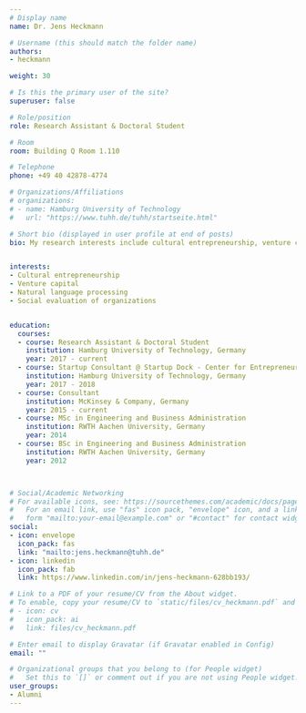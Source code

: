 ```yaml
---
# Display name
name: Dr. Jens Heckmann

# Username (this should match the folder name)
authors:
- heckmann

weight: 30

# Is this the primary user of the site?
superuser: false

# Role/position
role: Research Assistant & Doctoral Student

# Room
room: Building Q Room 1.110

# Telephone
phone: +49 40 42878-4774

# Organizations/Affiliations
# organizations:
# - name: Hamburg University of Technology
#   url: "https://www.tuhh.de/tuhh/startseite.html"

# Short bio (displayed in user profile at end of posts)
bio: My research interests include cultural entrepreneurship, venture capital and natural language processing.


interests:
- Cultural entrepreneurship
- Venture capital
- Natural language processing
- Social evaluation of organizations


education:
  courses:
  - course: Research Assistant & Doctoral Student
    institution: Hamburg University of Technology, Germany
    year: 2017 - current
  - course: Startup Consultant @ Startup Dock - Center for Entrepreneurship
    institution: Hamburg University of Technology, Germany
    year: 2017 - 2018
  - course: Consultant
    institution: McKinsey & Company, Germany
    year: 2015 - current
  - course: MSc in Engineering and Business Administration
    institution: RWTH Aachen University, Germany
    year: 2014
  - course: BSc in Engineering and Business Administration
    institution: RWTH Aachen University, Germany
    year: 2012



# Social/Academic Networking
# For available icons, see: https://sourcethemes.com/academic/docs/page-builder/#icons
#   For an email link, use "fas" icon pack, "envelope" icon, and a link in the
#   form "mailto:your-email@example.com" or "#contact" for contact widget.
social:
- icon: envelope
  icon_pack: fas
  link: "mailto:jens.heckmann@tuhh.de"
- icon: linkedin
  icon_pack: fab
  link: https://www.linkedin.com/in/jens-heckmann-628bb193/

# Link to a PDF of your resume/CV from the About widget.
# To enable, copy your resume/CV to `static/files/cv_heckmann.pdf` and uncomment the lines below.
# - icon: cv
#   icon_pack: ai
#   link: files/cv_heckmann.pdf

# Enter email to display Gravatar (if Gravatar enabled in Config)
email: ""

# Organizational groups that you belong to (for People widget)
#   Set this to `[]` or comment out if you are not using People widget.
user_groups:
- Alumni
---
```

